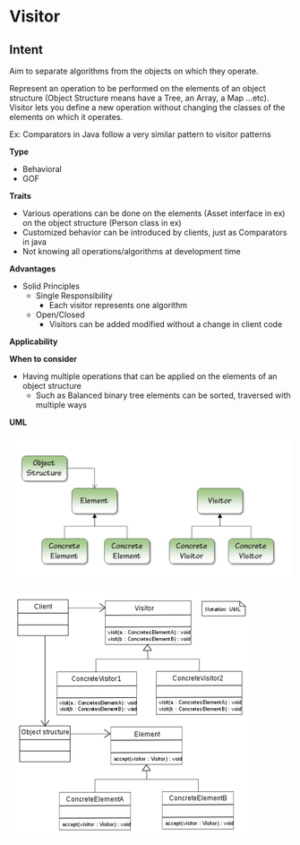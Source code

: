 # Visitor
## Intent
Aim to separate algorithms from the objects on which they operate.

Represent an operation to be performed on the elements of an object structure (Object Structure means have a Tree, an Array, a Map ...etc). 
Visitor lets you define a new operation without changing the classes of the elements on which it operates. 


Ex: Comparators in Java follow a very similar pattern to visitor patterns

**Type**

- Behavioral 
- GOF 


**Traits**

- Various operations can be done on the elements (Asset interface in ex) on the object structure (Person class in ex)
- Customized behavior can be introduced by clients, just as Comparators in java 
- Not knowing all operations/algorithms at development time 


**Advantages**

- Solid Principles
  - Single Responsibility
    - Each visitor represents one algorithm
  - Open/Closed
    - Visitors can be added modified without a change in client code


**Applicability**



**When to consider**

- Having multiple operations that can be applied on the elements of an object structure 
  - Such as Balanced binary tree elements can be sorted, traversed with multiple ways 


**UML**

![Visitor UML Diagram 1](./src/main/resources/uml.png)

![Visitor UML Diagram 2](./src/main/resources/uml1.png)
